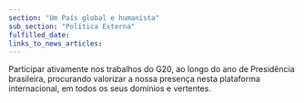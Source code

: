 ```yaml
---
section: "Um País global e humanista"
sub_section: "Política Externa"
fulfilled_date:
links_to_news_articles:
---
```


Participar ativamente nos trabalhos do G20, ao longo do ano de Presidência brasileira, procurando valorizar a nossa presença nesta plataforma internacional, em todos os seus domínios e vertentes.